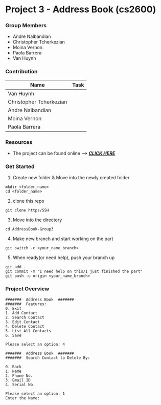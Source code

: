 # Project 3 - Address Book (cs2600)

### Group Members
- Andre Nalbandian
- Christopher Tcherkezian
- Moina Vernon
- Paola Barrera
- Van Huynh

### Contribution
| Name                   |      Task        |
| --------------------   | -----------      |
| Van Huynh              |                  |
| Christopher Tcherkezian|                  |
| Andre Nalbandian       |                  |
| Moina Vernon           |                  |
| Paola Barrera          |                  |    


### Resources
- The project can be found online -->  [***CLICK HERE***](https://www.emertxe.com/embedded-systems/c-programming/c-projects/address-book-c/?gclid=Cj0KCQjwtMCKBhDAARIsAG-2Eu84R-w7MbNt3VoLKUZqFHlCUHNjOJsFUfUcYHbp0vF25jS9aVlS66YaAn6gEALw_wcB)

### Get Started
1. Create new folder & Move into the newly created folder
```
mkdir <folder_name>
cd <folder_name>
```
2. clone this repo
```
git clone https/SSH
```
3. Move into the directory
```
cd AddressBook-Group3
```
4. Make new branch and start working on the part
```
git switch -c <your_name_branch>
```
5. When ready(or need help), push your branch up
```
git add .
git commit -m "I need help on this/I just finished the part"
git push -u origin <your_name_branch>
```

### Project Overview

```
#######  Address Book  #######
#######  Features:
0. Exit
1. Add Contact
2. Search Contact
3. Edit Contact
4. Delete Contact
5. List All Contacts
6. Save

Please select an option: 4

#######  Address Book  #######
#######  Search Contact to Delete By:

0. Back
1. Name
2. Phone No.
3. Email ID
4. Serial No.

Please select an option: 1
Enter the Name: 
```